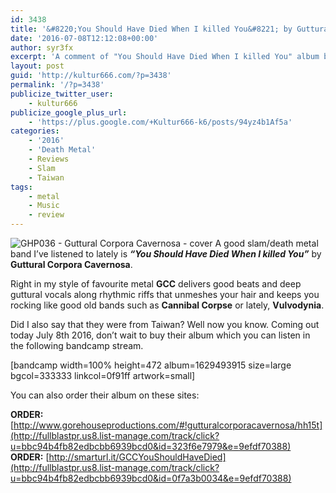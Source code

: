 ```yaml
---
id: 3438
title: '&#8220;You Should Have Died When I killed You&#8221; by Guttural Corpora Cavernosa &#8211; A Comment'
date: '2016-07-08T12:12:08+00:00'
author: syr3fx
excerpt: 'A comment of "You Should Have Died When I killed You" album by Guttural Corpora Cavernosa (2016).'
layout: post
guid: 'http://kultur666.com/?p=3438'
permalink: '/?p=3438'
publicize_twitter_user:
    - kultur666
publicize_google_plus_url:
    - 'https://plus.google.com/+Kultur666-k6/posts/94yz4b1Af5a'
categories:
    - '2016'
    - 'Death Metal'
    - Reviews
    - Slam
    - Taiwan
tags:
    - metal
    - Music
    - review
---
```


![GHP036 - Guttural Corpora Cavernosa - cover](http://localhost:8080/wp-content/uploads/2016/07/ghp036-guttural-corpora-cavernosa-cover.jpg?w=680) A good slam/death metal band I’ve listened to lately is ***“You Should Have Died When I killed You”*** by **Guttural Corpora Cavernosa**.

Right in my style of favourite metal **GCC** delivers good beats and deep guttural vocals along rhythmic riffs that unmeshes your hair and keeps you rocking like good old bands such as **Cannibal Corpse** or lately, **Vulvodynia**.

Did I also say that they were from Taiwan? Well now you know. Coming out today July 8th 2016, don’t wait to buy their album which you can listen in the following bandcamp stream.

\[bandcamp width=100% height=472 album=1629493915 size=large bgcol=333333 linkcol=0f91ff artwork=small\]

You can also order their album on these sites:

**ORDER:** [http://www.gorehouseproductions.com/#!gutturalcorporacavernosa/hh15t](http://fullblastpr.us8.list-manage.com/track/click?u=bbc94b4fb82edbcbb6939bcd0&id=323f6e7979&e=9efdf70388)  
**ORDER:** [http://smarturl.it/GCCYouShouldHaveDied](http://fullblastpr.us8.list-manage.com/track/click?u=bbc94b4fb82edbcbb6939bcd0&id=0f7a3b0034&e=9efdf70388)